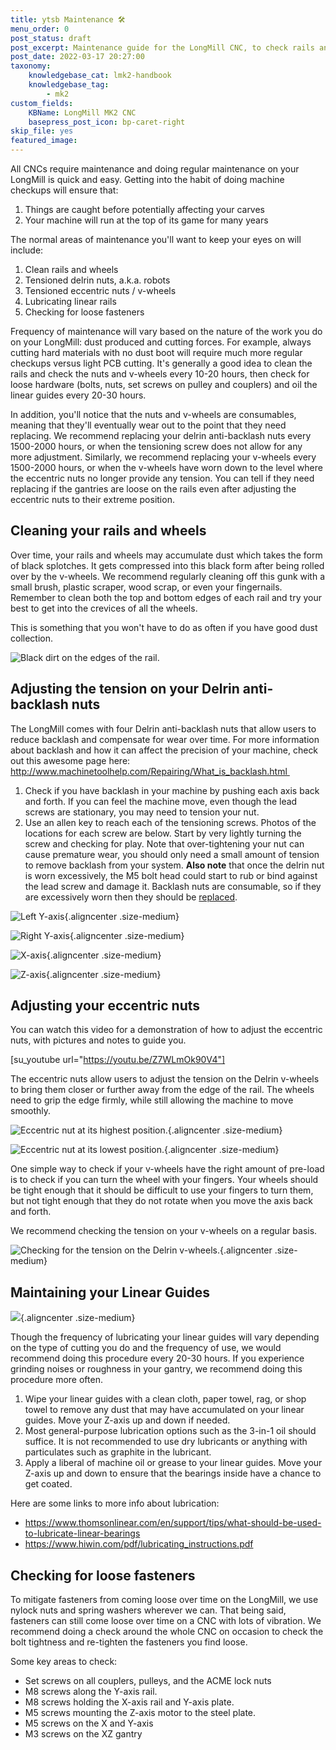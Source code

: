 ```yaml
---
title: ytsb Maintenance 🛠️
menu_order: 0
post_status: draft
post_excerpt: Maintenance guide for the LongMill CNC, to check rails and V-wheels, tension anti-backlash nut and V-wheels, lubricate linear guides.
post_date: 2022-03-17 20:27:00
taxonomy:
    knowledgebase_cat: lmk2-handbook
    knowledgebase_tag:
        - mk2
custom_fields:
    KBName: LongMill MK2 CNC
    basepress_post_icon: bp-caret-right
skip_file: yes
featured_image: 
---
```


All CNCs require maintenance and doing regular maintenance on your LongMill is quick and easy. Getting into the habit of doing machine checkups will ensure that:

<ol>
  <li>Things are caught before potentially affecting your carves</li>
  <li>Your machine will run at the top of its game for many years</li>
</ol>

The normal areas of maintenance you'll want to keep your eyes on will include:

<ol>
  <li>Clean rails and wheels</li>
  <li>Tensioned delrin nuts, a.k.a. robots</li>
  <li>Tensioned eccentric nuts / v-wheels</li>
  <li>Lubricating linear rails</li>
  <li>Checking for loose fasteners</li>
</ol>

Frequency of maintenance will vary based on the nature of the work you do on your LongMill: dust produced and cutting forces. For example, always cutting hard materials with no dust boot will require much more regular checkups versus light PCB cutting. It's generally a good idea to clean the rails and check the nuts and v-wheels every 10-20 hours, then check for loose hardware (bolts, nuts, set screws on pulley and couplers) and oil the linear guides every 20-30 hours.

In addition, you'll notice that the nuts and v-wheels are consumables, meaning that they'll eventually wear out to the point that they need replacing. We recommend replacing your delrin anti-backlash nuts every 1500-2000 hours, or when the tensioning screw does not allow for any more adjustment. Similarly, we recommend replacing your v-wheels every 1500-2000 hours, or when the v-wheels have worn down to the level where the eccentric nuts no longer provide any tension. You can tell if they need replacing if the gantries are loose on the rails even after adjusting the eccentric nuts to their extreme position.

## Cleaning your rails and wheels

Over time, your rails and wheels may accumulate dust which takes the form of black splotches. It gets compressed into this black form after being rolled over by the v-wheels. We recommend regularly cleaning off this gunk with a small brush, plastic scraper, wood scrap, or even your fingernails. Remember to clean both the top and bottom edges of each rail and try your best to get into the crevices of all the wheels.

This is something that you won't have to do as often if you have good dust collection.

![](/_images/_longmill/_assembly/_maintenance/lm_maintenance_p1_DirtRail.jpg "Black dirt on the edges of the rail.")

## Adjusting the tension on your Delrin anti-backlash nuts

The LongMill comes with four Delrin anti-backlash nuts that allow users to reduce backlash and compensate for wear over time. For more information about backlash and how it can affect the precision of your machine, check out this awesome page here: <a href="http://www.machinetoolhelp.com/Repairing/What_is_backlash.html">http://www.machinetoolhelp.com/Repairing/What_is_backlash.html </a>

<ol>
  <li>Check if you have backlash in your machine by pushing each axis back and forth. If you can feel the machine move, even though the lead screws are stationary, you may need to tension your nut.</li>
  <li>Use an allen key to reach each of the tensioning screws. Photos of the locations for each screw are below. Start by very lightly turning the screw and checking for play. Note that over-tightening your nut can cause premature wear, you should only need a small amount of tension to remove backlash from your system. <b>Also note</b> that once the delrin nut is worn excessively, the M5 bolt head could start to rub or bind against the lead screw and damage it. Backlash nuts are consumable, so if they are excessively worn then they should be <a href="https://sienci.com/product/delrin-anti-backlash-block/" target="_blank" rel="noopener noreferrer">replaced</a>.</li>
</ol>

![](/_images/_longmill/_assembly/_maintenance/lm_maintenance_p2_AntiLYAxis.jpg "Left Y-axis"){.aligncenter .size-medium}

![](/_images/_longmill/_assembly/_maintenance/lm_maintenance_p3_AntiRYAxis.jpg "Right Y-axis"){.aligncenter .size-medium}

![](/_images/_longmill/_assembly/_maintenance/lm_maintenance_p4_AntiXAxis.jpg "X-axis"){.aligncenter .size-medium}

![](/_images/_longmill/_assembly/_maintenance/lm_maintenance_p5_AntiZAxis.jpg "Z-axis"){.aligncenter .size-medium}

## Adjusting your eccentric nuts

You can watch this video for a demonstration of how to adjust the eccentric nuts, with pictures and notes to guide you.

[su_youtube url="https://youtu.be/Z7WLmOk90V4"]

The eccentric nuts allow users to adjust the tension on the Delrin v-wheels to bring them closer or further away from the edge of the rail. The wheels need to grip the edge firmly, while still allowing the machine to move smoothly.

![](/_images/_longmill/_assembly/_maintenance/lm_maintenance_p6_DelrinUpHigh.jpg "Eccentric nut at its highest position."){.aligncenter .size-medium}

![](/_images/_longmill/_assembly/_maintenance/lm_maintenance_p7_DelrindownLow.jpg "Eccentric nut at its lowest position."){.aligncenter .size-medium}

One simple way to check if your v-wheels have the right amount of pre-load is to check if you can turn the wheel with your fingers. Your wheels should be tight enough that it should be difficult to use your fingers to turn them, but not tight enough that they do not rotate when you move the axis back and forth.

We recommend checking the tension on your v-wheels on a regular basis.

![](/_images/_longmill/_assembly/_maintenance/lm_maintenance_p8_DelrinWheelTurn.jpg "Checking for the tension on the Delrin v-wheels."){.aligncenter .size-medium}

## Maintaining your Linear Guides

![](/_images/_longmill/_assembly/_maintenance/lm_maintenance_p9_Lube.jpg){.aligncenter .size-medium}

Though the frequency of lubricating your linear guides will vary depending on the type of cutting you do and the frequency of use, we would recommend doing this procedure every 20-30 hours. If you experience grinding noises or roughness in your gantry, we recommend doing this procedure more often.

<ol>
  <li>Wipe your linear guides with a clean cloth, paper towel, rag, or shop towel to remove any dust that may have accumulated on your linear guides. Move your Z-axis up and down if needed.</li>
  <li>Most general-purpose lubrication options such as the 3-in-1 oil should suffice. It is not recommended to use dry lubricants or anything with particulates such as graphite in the lubricant.</li>
  <li>Apply a liberal of machine oil or grease to your linear guides. Move your Z-axis up and down to ensure that the bearings inside have a chance to get coated.</li>
</ol>

Here are some links to more info about lubrication:

<ul>
  <li><a href="https://www.thomsonlinear.com/en/support/tips/what-should-be-used-to-lubricate-linear-bearings">https://www.thomsonlinear.com/en/support/tips/what-should-be-used-to-lubricate-linear-bearings</a></li>
  <li><a href="https://www.hiwin.com/pdf/lubricating_instructions.pdf">https://www.hiwin.com/pdf/lubricating_instructions.pdf</a></li>
</ul>

## Checking for loose fasteners

To mitigate fasteners from coming loose over time on the LongMill, we use nylock nuts and spring washers wherever we can. That being said, fasteners can still come loose over time on a CNC with lots of vibration. We recommend doing a check around the whole CNC on occasion to check the bolt tightness and re-tighten the fasteners you find loose.

Some key areas to check:

<ul>
  <li>Set screws on all couplers, pulleys, and the ACME lock nuts</li>
  <li>M8 screws along the Y-axis rail.</li>
  <li>M8 screws holding the X-axis rail and Y-axis plate.</li>
  <li>M5 screws mounting the Z-axis motor to the steel plate.</li>
  <li>M5 screws on the X and Y-axis</li>
  <li>M3 screws on the XZ gantry</li>
</ul>
